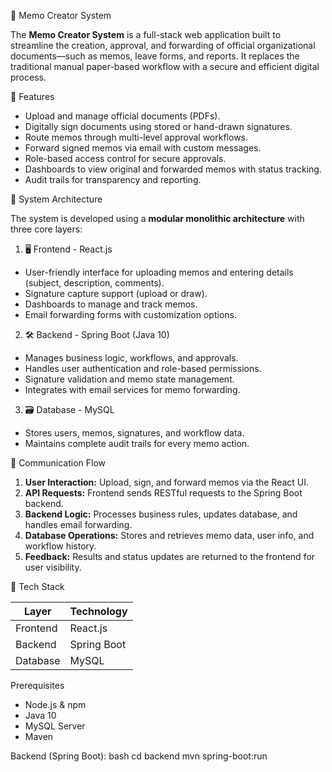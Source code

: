 📝 Memo Creator System

The **Memo Creator System** is a full-stack web application built to streamline the creation, approval, and forwarding of official organizational documents—such as memos, leave forms, and reports. It replaces the traditional manual paper-based workflow with a secure and efficient digital process.


🚀 Features

- Upload and manage official documents (PDFs).
- Digitally sign documents using stored or hand-drawn signatures.
- Route memos through multi-level approval workflows.
- Forward signed memos via email with custom messages.
- Role-based access control for secure approvals.
- Dashboards to view original and forwarded memos with status tracking.
- Audit trails for transparency and reporting.



🧱 System Architecture

The system is developed using a **modular monolithic architecture** with three core layers:

 1. 🖥️ Frontend - React.js
- User-friendly interface for uploading memos and entering details (subject, description, comments).
- Signature capture support (upload or draw).
- Dashboards to manage and track memos.
- Email forwarding forms with customization options.

 2. 🛠️ Backend - Spring Boot (Java 10)
- Manages business logic, workflows, and approvals.
- Handles user authentication and role-based permissions.
- Signature validation and memo state management.
- Integrates with email services for memo forwarding.

 3. 🗃️ Database - MySQL
- Stores users, memos, signatures, and workflow data.
- Maintains complete audit trails for every memo action.



 🔄 Communication Flow

1. **User Interaction:** Upload, sign, and forward memos via the React UI.
2. **API Requests:** Frontend sends RESTful requests to the Spring Boot backend.
3. **Backend Logic:** Processes business rules, updates database, and handles email forwarding.
4. **Database Operations:** Stores and retrieves memo data, user info, and workflow history.
5. **Feedback:** Results and status updates are returned to the frontend for user visibility.


📁 Tech Stack

| Layer      | Technology     |
|------------|----------------|
| Frontend   | React.js       |
| Backend    | Spring Boot    |
| Database   | MySQL          |



 Prerequisites
- Node.js & npm
- Java 10
- MySQL Server
- Maven


Backend (Spring Boot):
bash
cd backend
mvn spring-boot:run
